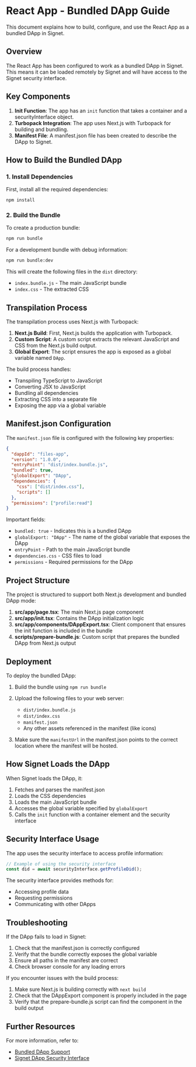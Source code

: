 # React App - Bundled DApp Guide

This document explains how to build, configure, and use the React App as a bundled DApp in Signet.

## Overview

The React App has been configured to work as a bundled DApp in Signet. This means it can be loaded remotely by Signet and will have access to the Signet security interface.

## Key Components

1. **Init Function**: The app has an `init` function that takes a container and a securityInterface object.
2. **Turbopack Integration**: The app uses Next.js with Turbopack for building and bundling.
3. **Manifest File**: A manifest.json file has been created to describe the DApp to Signet.

## How to Build the Bundled DApp

### 1. Install Dependencies

First, install all the required dependencies:

```bash
npm install
```

### 2. Build the Bundle

To create a production bundle:

```bash
npm run bundle
```

For a development bundle with debug information:

```bash
npm run bundle:dev
```

This will create the following files in the `dist` directory:
- `index.bundle.js` - The main JavaScript bundle
- `index.css` - The extracted CSS

## Transpilation Process

The transpilation process uses Next.js with Turbopack:

1. **Next.js Build**: First, Next.js builds the application with Turbopack.
2. **Custom Script**: A custom script extracts the relevant JavaScript and CSS from the Next.js build output.
3. **Global Export**: The script ensures the app is exposed as a global variable named `DApp`.

The build process handles:
- Transpiling TypeScript to JavaScript
- Converting JSX to JavaScript
- Bundling all dependencies
- Extracting CSS into a separate file
- Exposing the app via a global variable

## Manifest.json Configuration

The `manifest.json` file is configured with the following key properties:

```json
{
  "dappId": "files-app",
  "version": "1.0.0",
  "entryPoint": "dist/index.bundle.js",
  "bundled": true,
  "globalExport": "DApp",
  "dependencies": {
    "css": ["dist/index.css"],
    "scripts": []
  },
  "permissions": ["profile:read"]
}
```

Important fields:
- `bundled: true` - Indicates this is a bundled DApp
- `globalExport: "DApp"` - The name of the global variable that exposes the DApp
- `entryPoint` - Path to the main JavaScript bundle
- `dependencies.css` - CSS files to load
- `permissions` - Required permissions for the DApp

## Project Structure

The project is structured to support both Next.js development and bundled DApp mode:

1. **src/app/page.tsx**: The main Next.js page component
2. **src/app/init.tsx**: Contains the DApp initialization logic
3. **src/app/components/DAppExport.tsx**: Client component that ensures the init function is included in the bundle
4. **scripts/prepare-bundle.js**: Custom script that prepares the bundled DApp from Next.js output

## Deployment

To deploy the bundled DApp:

1. Build the bundle using `npm run bundle`
2. Upload the following files to your web server:
   - `dist/index.bundle.js`
   - `dist/index.css`
   - `manifest.json`
   - Any other assets referenced in the manifest (like icons)

3. Make sure the `manifestUrl` in the manifest.json points to the correct location where the manifest will be hosted.

## How Signet Loads the DApp

When Signet loads the DApp, it:

1. Fetches and parses the manifest.json
2. Loads the CSS dependencies
3. Loads the main JavaScript bundle
4. Accesses the global variable specified by `globalExport`
5. Calls the `init` function with a container element and the security interface

## Security Interface Usage

The app uses the security interface to access profile information:

```javascript
// Example of using the security interface
const did = await securityInterface.getProfileDid();
```

The security interface provides methods for:
- Accessing profile data
- Requesting permissions
- Communicating with other DApps

## Troubleshooting

If the DApp fails to load in Signet:

1. Check that the manifest.json is correctly configured
2. Verify that the bundle correctly exposes the global variable
3. Ensure all paths in the manifest are correct
4. Check browser console for any loading errors

If you encounter issues with the build process:

1. Make sure Next.js is building correctly with `next build`
2. Check that the DAppExport component is properly included in the page
3. Verify that the prepare-bundle.js script can find the component in the build output

## Further Resources

For more information, refer to:
- [Bundled DApp Support](./docs/Bundled%20DApp%20Support.md)
- [Signet DApp Security Interface](./docs/Signet%20DApp%20Security%20Interface.md)
